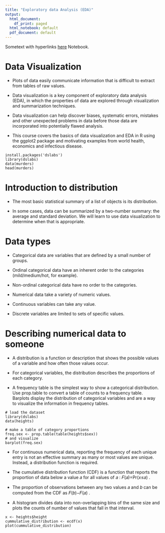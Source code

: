 ```yaml
---
title: "Exploratory data Analysis (EDA)"
output:
  html_document:
    df_print: paged
  html_notebook: default
  pdf_document: default
---
```


Sometext with hyperlinks [here](http://rmarkdown.rstudio.com) Notebook.

# Data Visualization

- Plots of data easily communicate information that is difficult to extract from tables of raw values.

- Data visualization is a key component of exploratory data analysis (EDA), in which the properties of data are explored through visualization and summarization techniques.

- Data visualization can help discover biases, systematic errors, mistakes and other unexpected problems in data before those data are incorporated into potentially flawed analysis.

- This course covers the basics of data visualization and EDA in R using the ggplot2 package and motivating examples from world health, economics and infectious disease.


```{r}
install.packages('dslabs')
library(dslabs)
data(murders)
head(murders)
```

# Introduction to distribution
- The most basic statistical summary of a list of objects is its distribution.

- In some cases, data can be summarized by a two-number summary: the average and standard deviation. We will learn to use data visualization to determine when that is appropriate.

# Data types


- Categorical data are variables that are defined by a small number of groups.

- Ordinal categorical data have an inherent order to the categories (mild/medium/hot, for example).

- Non-ordinal categorical data have no order to the categories.

- Numerical data take a variety of numeric values.

- Continuous variables can take any value.

- Discrete variables are limited to sets of specific values.

# Describing numerical data to someone
- A distribution is a function or description that shows the possible values of a variable and how often those values occur.

- For categorical variables, the distribution describes the proportions of each category.

- A frequency table is the simplest way to show a categorical distribution. Use prop.table to convert a table of counts to a frequency table. Barplots display the distribution of categorical variables and are a way to visualize the information in frequency tables.

```{r}
# load the dataset
library(dslabs)
data(heights)

# make a table of category proportions
freq.sex <- prop.table(table(heights$sex))
# and visualize
barplot(freq.sex)
```
- For continuous numerical data, reporting the frequency of each unique entry is not an effective summary as many or most values are unique. Instead, a distribution function is required.

- The cumulative distribution function (CDF) is a function that reports the proportion of data below a value  𝑎  for all values of  𝑎 :  𝐹(𝑎)=Pr(𝑥≤𝑎) .

- The proportion of observations between any two values  𝑎  and  𝑏  can be computed from the CDF as  𝐹(𝑏)−𝐹(𝑎) .

- A histogram divides data into non-overlapping bins of the same size and plots the counts of number of values that fall in that interval.


```{r}
x <- heights$height
cummulative_distribution <- ecdf(x)
plot(cummulative_distribution)
```




